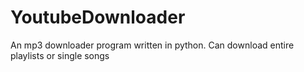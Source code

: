 # YoutubeDownloader
An mp3 downloader program written in python. Can download entire playlists or single songs
